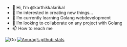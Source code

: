 - 👋 Hi, I’m @karthikkalarikal
- 👀 I’m interested in creating new things...
- 🌱 I’m currently learning Golang webdevelopment
- 💞️ I’m looking to collaborate on any project with Golang
- 📫 How to reach me 

<!---
karthikkalarikal/karthikkalarikal is a ✨ special ✨ repository because its `README.md` (this file) appears on your GitHub profile.
You can click the Preview link to take a look at your changes.
--->

![Go](https://img.shields.io/badge/go-%2300ADD8.svg?style=for-the-badge&logo=go&logoColor=white)
[![Anurag’s github stats](https://github-readme-stats.vercel.app/api?username=yushi1007)](https://github.com/karthikkalarikal)
